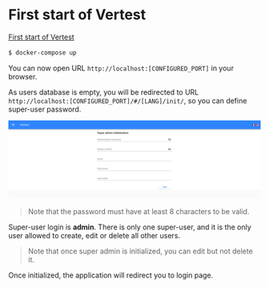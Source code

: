 # First start of Vertest

[First start of Vertest](first-start.md)

```bash
$ docker-compose up
```

You can now open URL `http://localhost:[CONFIGURED_PORT]` in your browser.

As users database is empty, you will be redirected to URL `http://localhost:[CONFIGURED_PORT]/#/[LANG]/init/`, so you can define
super-user password.

![Super admin initialization screen capture](assets/init-en.png)

> Note that the password must have at least 8 characters to be valid.

Super-user login is **admin**. There is only one super-user, and it is the only user allowed to create, edit
or delete all other users.

> Note that once super admin is initialized, you can edit but not delete it.

Once initialized, the application will redirect you to login page.
